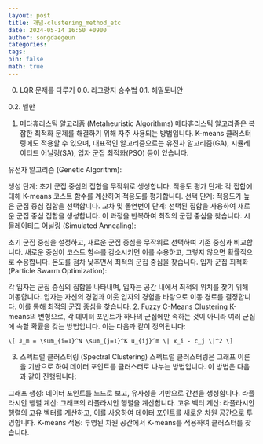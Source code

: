 ```yaml
---
layout: post
title: 개념-clustering_method_etc
date: 2024-05-14 16:50 +0900
author: songdaegeun
categories:
tags:
pin: false
math: true
---
```



0. LQR 문제를 다루기
0.0. 라그랑지 승수법
0.1. 해밀토니안

0.2. 벨만


1. 메타휴리스틱 알고리즘 (Metaheuristic Algorithms)
메타휴리스틱 알고리즘은 복잡한 최적화 문제를 해결하기 위해 자주 사용되는 방법입니다. K-means 클러스터링에도 적용할 수 있으며, 대표적인 알고리즘으로는 유전자 알고리즘(GA), 시뮬레이티드 어닐링(SA), 입자 군집 최적화(PSO) 등이 있습니다.

유전자 알고리즘 (Genetic Algorithm):

생성 단계: 초기 군집 중심의 집합을 무작위로 생성합니다.
적응도 평가 단계: 각 집합에 대해 K-means 코스트 함수를 계산하여 적응도를 평가합니다.
선택 단계: 적응도가 높은 군집 중심 집합을 선택합니다.
교차 및 돌연변이 단계: 선택된 집합을 사용하여 새로운 군집 중심 집합을 생성합니다.
이 과정을 반복하여 최적의 군집 중심을 찾습니다.
시뮬레이티드 어닐링 (Simulated Annealing):

초기 군집 중심을 설정하고, 새로운 군집 중심을 무작위로 선택하여 기존 중심과 비교합니다.
새로운 중심이 코스트 함수를 감소시키면 이를 수용하고, 그렇지 않으면 확률적으로 수용합니다.
온도를 점차 낮추면서 최적의 군집 중심을 찾습니다.
입자 군집 최적화 (Particle Swarm Optimization):

각 입자는 군집 중심의 집합을 나타내며, 입자는 공간 내에서 최적의 위치를 찾기 위해 이동합니다.
입자는 자신의 경험과 이웃 입자의 경험을 바탕으로 이동 경로를 결정합니다.
이를 통해 최적의 군집 중심을 찾습니다.
2. Fuzzy C-Means Clustering
K-means의 변형으로, 각 데이터 포인트가 하나의 군집에만 속하는 것이 아니라 여러 군집에 속할 확률을 갖는 방법입니다. 이는 다음과 같이 정의됩니다:

```
\[ J_m = \sum_{i=1}^N \sum_{j=1}^K u_{ij}^m \| x_i - c_j \|^2 \]

```

3. 스펙트럴 클러스터링 (Spectral Clustering)
스펙트럴 클러스터링은 그래프 이론을 기반으로 하여 데이터 포인트를 클러스터로 나누는 방법입니다. 이 방법은 다음과 같이 진행됩니다:

그래프 생성: 데이터 포인트를 노드로 보고, 유사성을 기반으로 간선을 생성합니다.
라플라시안 행렬 계산: 그래프의 라플라시안 행렬을 계산합니다.
고유 벡터 계산: 라플라시안 행렬의 고유 벡터를 계산하고, 이를 사용하여 데이터 포인트를 새로운 차원 공간으로 투영합니다.
K-means 적용: 투영된 차원 공간에서 K-means를 적용하여 클러스터를 찾습니다.


